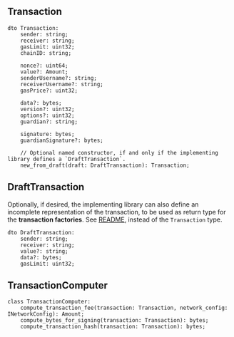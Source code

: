 ## Transaction

```
dto Transaction:
    sender: string;
    receiver: string;
    gasLimit: uint32;
    chainID: string;

    nonce?: uint64;
    value?: Amount;
    senderUsername?: string;
    receiverUsername?: string;
    gasPrice?: uint32;

    data?: bytes;
    version?: uint32;
    options?: uint32;
    guardian?: string;

    signature: bytes;
    guardianSignature?: bytes;

    // Optional named constructor, if and only if the implementing library defines a `DraftTransaction`.
    new_from_draft(draft: DraftTransaction): Transaction;
```

## DraftTransaction

Optionally, if desired, the implementing library can also define an incomplete representation of the transaction, to be used as return type for the **transaction factories**. See [README](../README.md), instead of the `Transaction` type.

```
dto DraftTransaction:
    sender: string;
    receiver: string;
    value?: string;
    data?: bytes;
    gasLimit: uint32;
```

## TransactionComputer

```
class TransactionComputer:
    compute_transaction_fee(transaction: Transaction, network_config: INetworkConfig): Amount;
    compute_bytes_for_signing(transaction: Transaction): bytes;
    compute_transaction_hash(transaction: Transaction): bytes;
```
